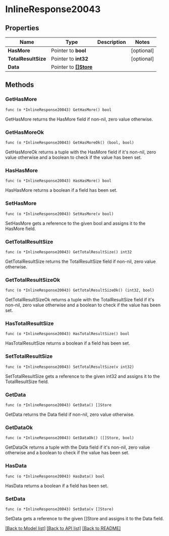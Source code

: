 # InlineResponse20043

## Properties

Name | Type | Description | Notes
------------ | ------------- | ------------- | -------------
**HasMore** | Pointer to **bool** |  | [optional] 
**TotalResultSize** | Pointer to **int32** |  | [optional] 
**Data** | Pointer to [**[]Store**](Store.md) |  | 

## Methods

### GetHasMore

`func (o *InlineResponse20043) GetHasMore() bool`

GetHasMore returns the HasMore field if non-nil, zero value otherwise.

### GetHasMoreOk

`func (o *InlineResponse20043) GetHasMoreOk() (bool, bool)`

GetHasMoreOk returns a tuple with the HasMore field if it's non-nil, zero value otherwise
and a boolean to check if the value has been set.

### HasHasMore

`func (o *InlineResponse20043) HasHasMore() bool`

HasHasMore returns a boolean if a field has been set.

### SetHasMore

`func (o *InlineResponse20043) SetHasMore(v bool)`

SetHasMore gets a reference to the given bool and assigns it to the HasMore field.

### GetTotalResultSize

`func (o *InlineResponse20043) GetTotalResultSize() int32`

GetTotalResultSize returns the TotalResultSize field if non-nil, zero value otherwise.

### GetTotalResultSizeOk

`func (o *InlineResponse20043) GetTotalResultSizeOk() (int32, bool)`

GetTotalResultSizeOk returns a tuple with the TotalResultSize field if it's non-nil, zero value otherwise
and a boolean to check if the value has been set.

### HasTotalResultSize

`func (o *InlineResponse20043) HasTotalResultSize() bool`

HasTotalResultSize returns a boolean if a field has been set.

### SetTotalResultSize

`func (o *InlineResponse20043) SetTotalResultSize(v int32)`

SetTotalResultSize gets a reference to the given int32 and assigns it to the TotalResultSize field.

### GetData

`func (o *InlineResponse20043) GetData() []Store`

GetData returns the Data field if non-nil, zero value otherwise.

### GetDataOk

`func (o *InlineResponse20043) GetDataOk() ([]Store, bool)`

GetDataOk returns a tuple with the Data field if it's non-nil, zero value otherwise
and a boolean to check if the value has been set.

### HasData

`func (o *InlineResponse20043) HasData() bool`

HasData returns a boolean if a field has been set.

### SetData

`func (o *InlineResponse20043) SetData(v []Store)`

SetData gets a reference to the given []Store and assigns it to the Data field.


[[Back to Model list]](../README.md#documentation-for-models) [[Back to API list]](../README.md#documentation-for-api-endpoints) [[Back to README]](../README.md)


